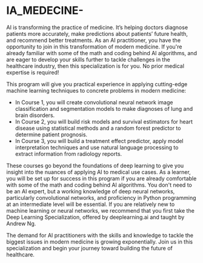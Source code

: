 # IA_MEDECINE-
AI is transforming the practice of medicine. It’s helping doctors diagnose patients more accurately, make predictions about patients’ future health, and recommend better treatments. As an AI practitioner, you have the opportunity to join in this transformation of modern medicine. If you're already familiar with some of the math and coding behind AI algorithms, and are eager to develop your skills further to tackle challenges in the healthcare industry, then this specialization is for you. No prior medical expertise is required! 

This program will give you practical experience in applying cutting-edge machine learning techniques to concrete problems in modern medicine:

- In Course 1, you will create convolutional neural network image classification and segmentation models to make diagnoses of lung and brain disorders. 
- In Course 2, you will build risk models and survival estimators for heart disease using statistical methods and a random forest predictor to determine patient prognosis. 
- In Course 3, you will build a treatment effect predictor, apply model interpretation techniques and use natural language processing to extract information from radiology reports.

These courses go beyond the foundations of deep learning to give you insight into the nuances of applying AI to medical use cases. As a learner, you will be set up for success in this program if you are already comfortable with some of the math and coding behind AI algorithms. You don't need to be an AI expert, but a working knowledge of deep neural networks, particularly convolutional networks, and proficiency in Python programming at an intermediate level will be essential. If you are relatively new to machine learning or neural networks, we recommend that you first take the Deep Learning Specialization, offered by deeplearning.ai and taught by Andrew Ng.

The demand for AI practitioners with the skills and knowledge to tackle the biggest issues in modern medicine is growing exponentially. Join us in this specialization and begin your journey toward building the future of healthcare.


